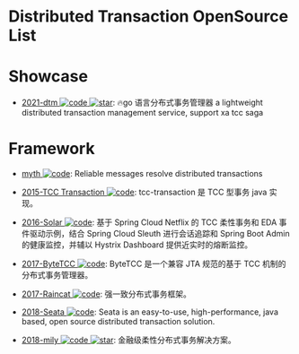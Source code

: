 # Distributed Transaction OpenSource List

# Showcase

- [2021-dtm ![code](https://martrix-usa.oss-accelerate.aliyuncs.com/logo/code.svg) ![star](https://img.shields.io/github/stars/dtm-labs/dtm)](https://github.com/dtm-labs/dtm): 🔥go 语言分布式事务管理器 a lightweight distributed transaction management service, support xa tcc saga

# Framework

- [myth ![code](https://martrix-usa.oss-accelerate.aliyuncs.com/logo/code.svg)](https://github.com/dromara/myth): Reliable messages resolve distributed transactions

- [2015-TCC Transaction ![code](https://martrix-usa.oss-accelerate.aliyuncs.com/logo/code.svg)](https://github.com/changmingxie/tcc-transaction): tcc-transaction 是 TCC 型事务 java 实现。

- [2016-Solar ![code](https://martrix-usa.oss-accelerate.aliyuncs.com/logo/code.svg)](https://github.com/prontera/spring-cloud-rest-tcc): 基于 Spring Cloud Netflix 的 TCC 柔性事务和 EDA 事件驱动示例，结合 Spring Cloud Sleuth 进行会话追踪和 Spring Boot Admin 的健康监控，并辅以 Hystrix Dashboard 提供近实时的熔断监控。

- [2017-ByteTCC ![code](https://martrix-usa.oss-accelerate.aliyuncs.com/logo/code.svg)](https://github.com/liuyangming/ByteTCC): ByteTCC 是一个兼容 JTA 规范的基于 TCC 机制的分布式事务管理器。

- [2017-Raincat ![code](https://martrix-usa.oss-accelerate.aliyuncs.com/logo/code.svg)](https://github.com/dromara/raincat): 强一致分布式事务框架。

- [2018-Seata ![code](https://martrix-usa.oss-accelerate.aliyuncs.com/logo/code.svg)](https://github.com/seata/Seata): Seata is an easy-to-use, high-performance, java based, open source distributed transaction solution.

- [2018-mily ![code](https://martrix-usa.oss-accelerate.aliyuncs.com/logo/code.svg) ![star](https://img.shields.io/github/stars/dromara/hmily)](https://github.com/dromara/hmily): 金融级柔性分布式事务解决方案。

